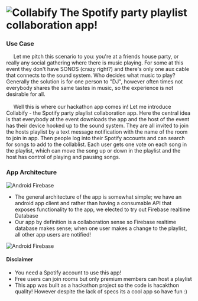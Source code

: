 ![Collabify](https://github.com/tymoorej/Collabify/blob/uiRedesign/public/colllabify-logo.png)
The Spotify party playlist collaboration app!
=============

### Use Case
<p> &nbsp;&nbsp;&nbsp;&nbsp;&nbsp;Let me pitch this scenario to you: you're at a friends house party, or really any social gathering where there is music playing. For some at this event they don't have SONOS (crazy right?) and there's only one aux cable that connects to the sound system. Who decides what music to play? Generally the solution is for one person to "DJ", however often times not everybody shares the same tastes in music, so the experience is not desirable for all.
<br><br>&nbsp;&nbsp;&nbsp;&nbsp;&nbsp;Well this is where our hackathon app comes in! Let me introduce Collabify - the Spotify party playlist collaboration app. Here the central idea is that everybody at the event downloads the app and the host of the event has their device hooked up to the sound system. They are all invited to join the hosts playlist by a text message notification with the name of the room to join in app. Then people log into their Spotify accounts and can search for songs to add to the collablist. Each user gets one vote on each song in the playlist, which can move the song up or down in the playlist and the host has control of playing and pausing songs.</p>

### App Architecture
![Android Firebase](https://github.com/tymoorej/Collabify/blob/uiRedesign/public/android-firebase.png)
* The general architecture of the app is somewhat simple; we have an android app client and rather than having a consumable API that exposes functionality to the app, we elected to try out Firebase realtime Database
* Our app by definition is a collaboration sense so Firebase realtime database makes sense; when one user makes a change to the playlist, all other app users are notified!

![Android Firebase](https://github.com/tymoorej/Collabify/blob/uiRedesign/public/collabify-flow.png)

#### Disclaimer
* You need a Spotify account to use this app!
* Free users can join rooms but only premium members can host a playlist
* This app was built as a hackathon project so the code is hacakthon quality! However despite the lack of specs its a cool app so have fun :)


